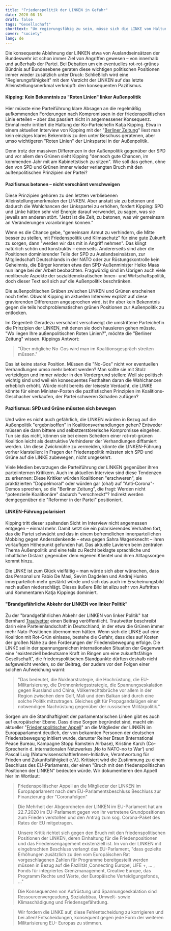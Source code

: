 ```yaml
---
title: "Friedenspolitik der LINKEN in Gefahr"
date: 2020-08-18
draft: false
tags: "Gesellschaft"
shorttext: "Um regierungsfähig zu sein, müsse sich die LINKE von Haltungen zur Außenpolitik verabschieden. Diese Forderung ertönt aktuell wegen der Debatte um Rot-Rot-Grün."
cover: "society"
lang: de
---
```


Die konsequente Ablehnung der LINKEN etwa von Auslandseinsätzen der Bundeswehr ist schon immer Ziel von Angriffen gewesen – von innerhalb und außerhalb der Partei. Bei Debatten um ein eventuelles rot-rot-grünes Bündnis auf Bundesebene geraten diese wichtigen politischen Positionen immer wieder zusätzlich unter Druck: Schließlich wird eine "Regierungsfähigkeit" mit dem Verzicht der LINKEN auf das letzte Alleinstellungsmerkmal verknüpft: den konsequenten Pazifismus.

#### Kipping: Kein Bekenntnis zu "Roten Linien" linker Außenpolitik

Hier müsste eine Parteiführung klare Absagen an die regelmäßig aufkommenden Forderungen nach Kompromissen in der friedenspolitischen Linie erteilen – aber das passiert nicht in angemessener Konsequenz. Einmal mehr irritiert die Haltung der Ko-Parteichefin Katja Kipping. Etwa in einem aktuellen Interview von Kipping mit der "[Berliner Zeitung](https://www.berliner-zeitung.de/politik-gesellschaft/der-spd-kanzlerkandidat-muss-mir-nicht-gefallen-li.98231 "Der SPD-Kanzlerkandidat muss mir nicht gefallen")" liest man kein einziges klares Bekenntnis zu den unter Beschuss geratenen, aber umso wichtigeren "Roten Linien" der Linkspartei in der Außenpolitik.

Denn trotz der massiven Differenzen in der Außenpolitik gegenüber der SPD und vor allem den Grünen sieht Kipping "dennoch gute Chancen, im kommenden Jahr mit am Kabinettstisch zu sitzen". Wie soll das gehen, ohne den von SPD und Grünen immer wieder verlangten Bruch mit den außenpolitischen Prinzipien der Partei?

#### Pazifismus betonen – nicht verschämt verschweigen

Diese Prinzipien gehören zu den letzten verbliebenen Alleinstellungsmerkmalen der LINKEN. Aber anstatt sie zu betonen und dadurch die Wahlchancen der Linkspartei zu erhöhen, fordert Kipping: SPD und Linke hätten sehr viel Energie darauf verwendet, zu sagen, was sie jeweils am anderen stört. "Jetzt ist die Zeit, zu betonen, was wir gemeinsam an Veränderungen voranbringen können."

Wenn es die Chance gebe, "gemeinsam Armut zu verhindern, die Mitte besser zu stellen, mit Friedenspolitik und Klimaschutz" für eine gute Zukunft zu sorgen, dann "werden wir das mit in Angriff nehmen". Das klingt natürlich schön und konstruktiv – einerseits. Andererseits sind aber die Positionen dominierender Teile der SPD zu Auslandseinsätzen, zur Mitgliedschaft Deutschlands in der NATO oder zur Rüstungskontrolle kein Geheimnis, die Bürger konnten etwa den SPD-Außenminister Heiko Maas nun lange bei der Arbeit beobachten. Fragwürdig sind im Übrigen auch viele neoliberale Aspekte der sozialdemokratischen Innen- und Wirtschaftspolitik, doch dieser Text soll sich auf die Außenpolitik beschränken.

Die außenpolitischen Gräben zwischen LINKEN und Grünen erscheinen noch tiefer. Obwohl Kipping im aktuellen Interview explizit auf diese gravierenden Differenzen angesprochen wird, ist ihr aber kein Bekenntnis gegen die teils hochproblematischen grünen Positionen zur Außenpolitik zu entlocken.

Im Gegenteil: Geradezu verschämt verschweigt die umstrittene Parteichefin die Prinzipien der LINKEN, mit denen sie doch hausieren gehen müsste. "Wo liegen Ihre außenpolitischen Roten Linien?", möchte die "Berliner Zeitung" wissen. Kippings Antwort:

> "Über mögliche No-Gos wird man im Koalitionsgespräch streiten müssen."

Das ist keine starke Position. Müssen die "No-Gos" nicht vor eventuellen Verhandlungen umso mehr betont werden? Man sollte sie mit Stolz verteidigen und immer wieder in den Vordergrund stellen: Weil sie politisch wichtig sind und weil ein konsequentes Festhalten daran die Wahlchancen erheblich erhöht. Würde nicht bereits der leiseste Verdacht, die LINKE könnte für einen Minister-Posten die pazifistischen Prinzipien im Koalitions-Geschacher verkaufen, der Partei schweren Schaden zufügen?

#### Pazifismus: SPD und Grüne müssten sich bewegen

Und wäre es nicht auch gefährlich, die LINKEN würden in Bezug auf die Außenpolitik "ergebnisoffen" in Koalitionsverhandlungen gehen? Entweder müssen sie dann bittere und selbstzerstörerische Kompromisse eingehen. Tun sie das nicht, können sie bei einem Scheitern einer rot-rot-grünen Koalition leicht als destruktive Verhinderer der Verhandlungen diffamiert werden. Um diese Zwickmühle zu vermeiden, könnte die LINKEN-Führung vorher klarstellen: In Fragen der Friedenspolitik müssten sich SPD und Grüne auf die LINKE zubewegen, nicht umgekehrt.

Viele Medien bevorzugen die Parteiführung der LINKEN gegenüber ihren parteiinternen Kritikern. Auch im aktuellen Interview sind diese Tendenzen zu erkennen: Diese Kritiker würden Koalitionen "erschweren", sie praktizierten "Doppelmoral" oder würden gar (oha!) auf "Anti-Corona"-Demos sprechen, so die "Berliner Zeitung", die fragt: Werden nicht "potenzielle Koalitionäre" dadurch "verschreckt"? Indirekt werden demgegenüber die "Reformer in der Partei" positioniert.

#### LINKEN-Führung polarisiert

Kipping tritt dieser spaltenden Sicht im Interview nicht angemessen entgegen – einmal mehr. Damit setzt sie ein polarisierendes Verhalten fort, das die Partei schwächt und das in einem befremdlichen innerparteilichen Mobbing gegen Andersdenkende – etwa gegen Sahra Wagenknecht – ihren vorläufigen Höhepunkt gefunden hat. Das aktuelle Lavieren beim zentralen Thema Außenpolitik und eine teils zu Recht beklagte sprachliche und inhaltliche Distanz gegenüber dem eigenen Klientel und ihren Alltagssorgen kommt hinzu.

Die LINKE ist zum Glück vielfältig – man würde sich aber wünschen, dass das Personal um Fabio De Masi, Sevim Dagdelen und Andrej Hunko innerparteilich mehr gestärkt würde und sich das auch im Erscheinungsbild nach außen niederschlägt. Dieses äußere Bild ist allzu sehr von Auftritten und Kommentaren Katja Kippings dominiert.

#### "Brandgefährliche Abkehr der LINKEN von linker Politik"

Zu der "brandgefährlichen Abkehr der LINKEN von linker Politik" hat Bernhard [Trautvetter](/static/downloads/200814_Trautvetter_LINKE.pdf "Brandgefährliche Abkehr der LINKEN von linker Politik") einen Beitrag veröffentlicht. Trautvetter beschreibt darin eine Parteienlandschaft in Deutschland, in der etwa die Grünen immer mehr Nato-Positionen übernommen hätten. Wenn sich die LINKE auf eine Koalition mit Rot-Grün einlasse, bestehe die Gefahr, dass dies auf Kosten der großen Nähe zu den Forderungen der Friedensbewegung erfolge. Die LINKE sei in der spannungsreichen internationalen Situation der Gegenwart eine "existenziell bedeutsame Kraft im Ringen um eine zukunftsfähige Gesellschaft", die friedenspolitischen Standpunkte dürften deshalb nicht aufgeweicht werden, so der Beitrag, der zudem vor den Folgen einer solchen Aufweichung warnt:

> "Das bedeutet, die Nuklearstrategie, die Hochrüstung, die EU-Militarisierung, die Drohnenkriegsstrategie, die Spannungseskalation gegen Russland und China, Völkerrechtsbrüche vor allem in der Region zwischen dem Golf, Mali und dem Balkan sind durch eine solche Politik mitzutragen. Gleiches gilt für Propagandalügen einer notwendigen Nachrüstung gegenüber der russischen Militärpolitik."

Sorgen um die Standhaftigkeit der parlamentarischen Linken gibt es auch auf europäischer Ebene. Dass diese Sorgen begründet sind, macht ein aktueller "[Friedenspolitischer Appell](https://www.pressenza.com/de/2020/08/sorge-um-den-friedenspolitischen-kurs-der-linken/ "Sorge um den friedenspolitischen Kurs 'der Linken'")" an die Mitglieder der LINKEN im Europaparlament deutlich, der von bekannten Personen der deutschen Friedensbewegung initiiert wurde, darunter Reiner Braun (International Peace Bureau, Kampagne Stopp Ramstein Airbase), Kristine Karch (Co-Sprecherin d. internationalen Netzwerkes ‚No to NATO-no to War‘) und Pascal Luig (NaturwissenschaftlerInnen-Initiative, Verantwortung für Frieden und Zukunftsfähigkeit e.V.). Kritisiert wird die Zustimmung zu einem Beschluss des EU-Parlaments, der einen "Bruch mit den friedenspolitischen Positionen der LINKEN" bedeuten würde. Wir dokumentieren den Appell hier im Wortlaut:

> Friedenspolitischer Appell an die Mitglieder der LINKEN im Europaparlament nach dem EU-Parlamentsbeschluss Beschluss zur Finanzierung der "Coronafolgen"

> Die Mehrheit der Abgeordneten der LINKEN im EU-Parlament hat am 22.7.2020 im EU-Parlament gegen von ihr vertretene Grundpositionen zum Frieden verstoßen und den Antrag zum sog. Corona-Paket des Rates der EU mitgetragen.

> Unsere Kritik richtet sich gegen den Bruch mit den friedenspolitischen Positionen der LINKEN, deren Einhaltung für die Friedenpositionen und das Friedensengagement existenziell ist. Im von der LINKEN mit eingebrachten Beschluss verlangt das EU-Parlament, "dass gezielte Erhöhungen zusätzlich zu den vom Europäischen Rat vorgeschlagenen Zahlen für Programme bereitgestellt werden müssen in Bezug auf die Fazilität ‚Connecting Europe‘, LIFE +, … , Fonds für integriertes Grenzmanagement, Creative Europe, das Programm Rechte und Werte, der Europäische Verteidigungsfonds, …"

> Die Konsequenzen von Aufrüstung und Spannungseskalation sind Ressourcenvergeudung, Sozialabbau, Umwelt- sowie Klimaschädigung und Friedensgefährdung.

> Wir fordern die LINKE auf, diese Fehlentscheidung zu korrigieren und bei allen! Entscheidungen, konsequent gegen jede Form der weiteren Militarisierung EU- Europas zu stimmen.
